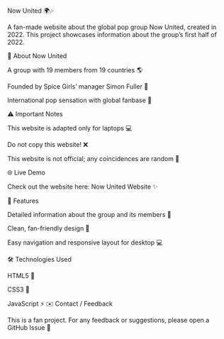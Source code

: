 Now United 🌍🎶

A fan-made website about the global pop group Now United, created in 2022. This project showcases information about the group’s first half of 2022.

🔹 About Now United

A group with 19 members from 19 countries 🌎

Founded by Spice Girls’ manager Simon Fuller 🎤

International pop sensation with global fanbase 💖

⚠️ Important Notes

This website is adapted only for laptops 💻

Do not copy this website! ❌

This website is not official; any coincidences are random 🛑

🌐 Live Demo

Check out the website here:
Now United Website
 ✨

🎨 Features

Detailed information about the group and its members 📰

Clean, fan-friendly design 🎨

Easy navigation and responsive layout for desktop 💻

🛠️ Technologies Used

HTML5 📄

CSS3 🎨

JavaScript ⚡
✉️ Contact / Feedback

This is a fan project. For any feedback or suggestions, please open a GitHub Issue 💌
